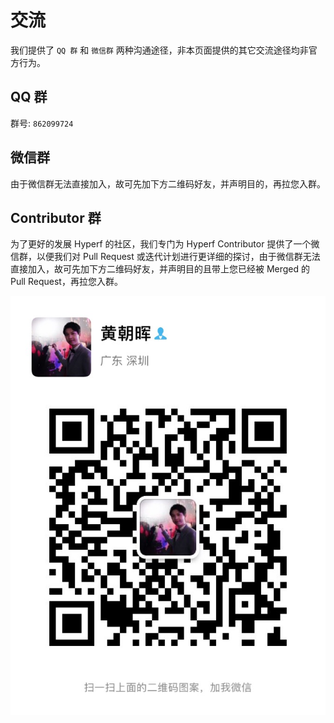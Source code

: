 # 交流

我们提供了 `QQ 群` 和 `微信群` 两种沟通途径，非本页面提供的其它交流途径均非官方行为。

## QQ 群

群号: `862099724`

## 微信群

由于微信群无法直接加入，故可先加下方二维码好友，并声明目的，再拉您入群。

## Contributor 群

为了更好的发展 Hyperf 的社区，我们专门为 Hyperf Contributor 提供了一个微信群，以便我们对 Pull Request 或迭代计划进行更详细的探讨，由于微信群无法直接加入，故可先加下方二维码好友，并声明目的且带上您已经被 Merged 的 Pull Request，再拉您入群。

![wechat](./imgs/wechat.jpg ':size=375')

